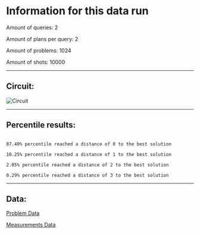 # Information for this data run

Amount of queries: 2

Amount of plans per query: 2

Amount of problems: 1024

Amount of shots: 10000

<hr>

## Circuit:

![Circuit](circuit.png)

<hr>

## Percentile results:

```

87.40% percentile reached a distance of 0 to the best solution

10.25% percentile reached a distance of 1 to the best solution

2.05% percentile reached a distance of 2 to the best solution

0.29% percentile reached a distance of 3 to the best solution

```

<hr>

## Data:

[Problem Data](problems.csv)

[Measurements Data](measurements.csv)


